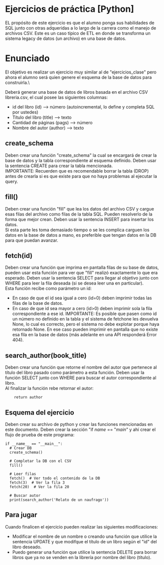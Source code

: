 # Ejercicios de práctica [Python]
EL propósito de este ejercicio es que el alumno ponga sus habilidades de SQL junto con otras adqueridas a lo largo de la carrera como el manejo de archivos CSV. Este es un caso típico de ETL en donde se transforma un sistema legacy de datos (un archivo) en una base de datos.

# Enunciado
El objetivo es realizar un ejercicio muy similar al de "ejercicios_clase" pero ahora el alumno será quien genere el esquema de la base de datos para construirla.\

Deberá generar una base de datos de libros basada en el archivo CSV libreria.csv, el cual posee las siguientes columnas:
- id del libro (id) --> número (autoincremental, lo define y completa SQL por ustedes)
- Título del libro (title) --> texto
- Cantidad de páginas (pags) --> número
- Nombre del autor (author) --> texto

## create_schema
Deben crear una función "create_schema" la cual se encargará de crear la base de datos y la tabla correspondiente al esquema definido. Deben usar la sentencia CREATE para crear la tabla mencionada.\
IMPORTANTE: Recuerden que es recomendable borrar la tabla (DROP) antes de crearla si es que existe para que no haya problemas al ejecutar la query.

## fill()
Deben crear una función "fill" que lea los datos del archivo CSV y cargue esas filas del archivo como filas de la tabla SQL. Pueden resolverlo de la forma que mejor crean. Deben usar la sentencia INSERT para insertar los datos.\
Si esta parte les toma demasiado tiempo o se les complica carguen los datos en la base de datos a mano, es preferible que tengan datos en la DB para que puedan avanzar.

## fetch(id)
Deben crear una función que imprima en pantalla filas de su base de datos, pueden usar esta función para ver que "fill" realizó exactamente lo que era esperado. Deben usar la sentencia SELECT para llegar al objetivo junto con WHERE para leer la fila deseada (si se desea leer una en particular).\
Esta función recibe como parámetro un id:
- En caso de que el id sea igual a cero (id=0) deben imprimir todas las filas de la base de datos.
- En caso de que id sea mayor a cero (id>0) deben imprimir sola la fila correspondiente a ese id.
IMPORTANTE: Es posible que pasen como id un número no definido en la tabla y el sistema de fetchone les devuelva None, lo cual es correcto, pero el sistema no debe explotar porque haya retornado None. En ese caso pueden imprimir en pantalla que no existe esa fila en la base de datos (más adelante en una API responderá Error 404).

## search_author(book_title)
Deben crear una función que retorne el nombre del autor que pertenece al título del libro pasado como parámetro a esta función. Deben usar la función SELECT junto con WHERE para buscar el autor correspondiente al libro.\
Al finalizar la función rebe retornar el autor:
```
    return author
```

## Esquema del ejercicio
Deben crear su archivo de python y crear las funciones mencionadas en este documento. Deben crear la sección "if _name_ == "_main_" y ahí crear el flujo de prueba de este programa:
```
if __name__ == "__main__":
  # Crear DB
  create_schema()

  # Completar la DB con el CSV
  fill()

  # Leer filas
  fetch()  # Ver todo el contenido de la DB
  fetch(3)  # Ver la fila 3
  fetch(20)  # Ver la fila 20

  # Buscar autor
  print(search_author('Relato de un naufrago'))

```

## Para jugar
Cuando finalicen el ejercicio pueden realizar las siguientes modificaciones:
- Modificar el nombre de un nombre o creando una función que utilice la sentencia UPDATE y que modifque el título de un libro según el "id" del libro deseado.
- Puedo generar una función que utilice la sentencia DELETE para borrar libros que ya no se venden en la librería por nombre del libro (título).

